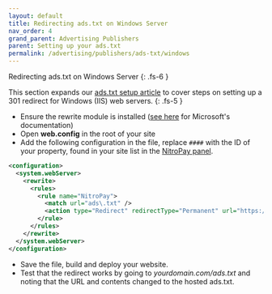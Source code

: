 ```yaml
---
layout: default
title: Redirecting ads.txt on Windows Server
nav_order: 4
grand_parent: Advertising Publishers
parent: Setting up your ads.txt
permalink: /advertising/publishers/ads-txt/windows
---
```


Redirecting ads.txt on Windows Server
{: .fs-6 }

This section expands our [ads.txt setup article](/advertising/publishers/adstxt) to cover steps on setting up a 301 redirect for Windows (IIS) web servers.
{: .fs-5 }

- Ensure the rewrite module is installed ([see here](https://docs.microsoft.com/en-us/iis/extensions/url-rewrite-module/using-the-url-rewrite-module) for Microsoft's documentation)
- Open **web.config** in the root of your site
- Add the following configuration in the file, replace `####` with the ID of your property, found in your site list in the [NitroPay panel](https://panel.nitropay.com/sites).

```xml
<configuration>
  <system.webServer>
    <rewrite>
      <rules>
        <rule name="NitroPay">
          <match url="ads\.txt" />
          <action type="Redirect" redirectType="Permanent" url="https://api.nitropay.com/v1/ads-####.txt" />
        </rule>
      </rules>
    </rewrite>
  </system.webServer>
</configuration>
```

- Save the file, build and deploy your website.
- Test that the redirect works by going to _yourdomain.com/ads.txt_ and noting that the URL and contents changed to the hosted ads.txt.
